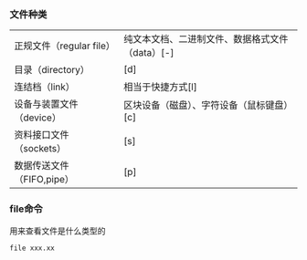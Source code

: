 ### 文件种类

|  |  |
| :--- | :--- |
| 正规文件（regular file） | 纯文本文档、二进制文件、数据格式文件（data）\[-\] |
| 目录（directory） | \[d\] |
| 连结档（link） | 相当于快捷方式\[l\] |
| 设备与装置文件（device） | 区块设备（磁盘）、字符设备（鼠标键盘）\[c\] |
| 资料接口文件（sockets） | \[s\] |
| 数据传送文件（FIFO,pipe） | \[p\] |

### file命令

用来查看文件是什么类型的

```
file xxx.xx
```



